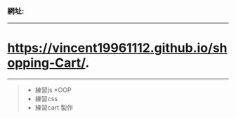 ### 網址: 
-------------------------------------------------
# https://vincent19961112.github.io/shopping-Cart/.
-------------------------------------------------
> * 練習js
    *OOP
> * 練習css
> * 練習cart 製作
